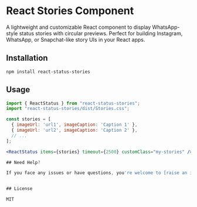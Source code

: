 # React Stories Component

A lightweight and customizable React component to display WhatsApp-style status stories with circular previews. Perfect for building Instagram, WhatsApp, or Snapchat-like story UIs in your React apps.

## Installation

```
npm install react-status-stories
```

## Usage

```jsx
import { ReactStatus } from "react-status-stories";
import "react-status-stories/dist/Stories.css";

const stories = [
  { imageUrl: 'url1', imageCaption: 'Caption 1' },
  { imageUrl: 'url2', imageCaption: 'Caption 2' },
  // ...
];

<ReactStatus items={stories} timeout={2500} customClass="my-stories" />

## Need Help?

If you face any issues or have questions, you're welcome to [raise an issue](https://github.com/shivam24161/react-story-status/issues) on GitHub.


## License

MIT 